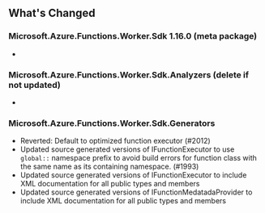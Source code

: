 ## What's Changed

<!-- Please add your release notes in the following format:
- My change description (#PR/#issue)
-->

### Microsoft.Azure.Functions.Worker.Sdk 1.16.0 (meta package)

- <entry>

### Microsoft.Azure.Functions.Worker.Sdk.Analyzers <version> (delete if not updated)

- <entry>

### Microsoft.Azure.Functions.Worker.Sdk.Generators <version>

- Reverted: Default to optimized function executor (#2012)
- Updated source generated versions of IFunctionExecutor to use `global::` namespace prefix to avoid build errors for function class with the same name as its containing namespace. (#1993)
- Updated source generated versions of IFunctionExecutor to include XML documentation for all public types and members
- Updated source generated versions of IFunctionMedatadaProvider to include XML documentation for all public types and members
